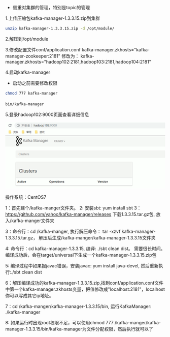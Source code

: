 - 侧重对集群的管理，特别是topic的管理

1.上传压缩包kafka-manager-1.3.3.15.zip到集群

```bash
unzip kafka-manager-1.3.3.15.zip -d /opt/module/
```

2.解压到/opt/module

3.修改配置文件conf/application.conf
kafka-manager.zkhosts="kafka-manager-zookeeper:2181"
修改为：
kafka-manager.zkhosts="hadoop102:2181,hadoop103:2181,hadoop104:2181"

4.启动kafka-manager

- 启动之前需要修改权限

```bash
chmod 777 kafka-manager

bin/kafka-manager
```

5.登录hadoop102:9000页面查看详细信息



<img src="img/28.png" alt="1" style="zoom:50%;" /> 





操作系统：CentOS7

1：首先建个/kafka-manger文件夹。
2: 安装sbt: yum install sbt
3：https://github.com/yahoo/kafka-manager/releases 下载1.3.3.15.tar.gz包, 放入/kafka-manger文件夹

3：命令行：cd /kafka-manger, 执行解压命令： tar -xzvf kafka-manager-1.3.3.15.tar.gz， 解压后生成/kafka-manger/kafka-manager-1.3.3.15文件夹

4: 命令行：cd kafka-manager-1.3.3.15, 编译: ./sbt clean dist。 需要很长时间。 编译成功后，会在target/universal下生成一个kafka-manager-1.3.3.15.zip包

5: 编译过程中如果报javac错误，安装javac: yum install java-devel, 然后重新执行:./sbt clean dist

6：解压编译成功的kafka-manager-1.3.3.15.zip,找到conf/application.conf文件中第一个kafka-manager.zkhosts变量，把值修改成"localhost:2181"，localhost你可以写成其它ip地址。 

7：cd /kafka-manger/kafka-manager-1.3.3.15/bin, 运行KafkaManager: ./kafka-manager

8: 如果运行时出现root权限不足，可以使用chmod 777 /kafka-manger/kafka-manager-1.3.3.15/bin/kafka-manager为文件分配权限，然后执行就可以了